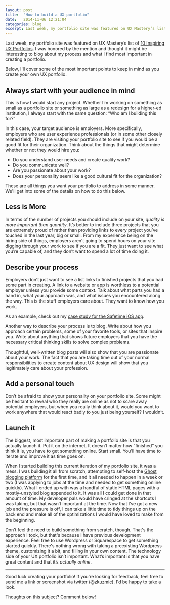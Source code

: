 ```yaml
---
layout: post
title:  "How to build a UX portfolio"
date:   2014-11-06 12:21:04
categories: blog
excerpt: Last week, my portfolio site was featured on UX Mastery’s list of 10 Inspiring UX Portfolios. I was honored by the mention and thought it might be interesting to blog about my process and what I find most important in creating a portfolio.
---
```

Last week, my portfolio site was featured on UX Mastery’s list of [10 Inspiring UX Portfolios](http://uxmastery.com/10-inspiring-ux-portfolios/). I was honored by the mention and thought it might be interesting to blog about my process and what I find most important in creating a portfolio.

Below, I'll cover some of the most important points to keep in mind as you create your own UX portfolio.

## Always start with your audience in mind

This is how I would start any project. Whether I’m working on something as small as a portfolio site or something as large as a redesign for a higher-ed institution, I always start with the same question: “Who am I building this for?”

In this case, your target audience is employers. More specifically, employers who are user experience professionals (or in some other closely related field). They are visiting your portfolio site to see if you would be a good fit for their organization. Think about the things that might determine whether or not they would hire you:

   * Do you understand user needs and create quality work?
   * Do you communicate well?
   * Are you passionate about your work?
   * Does your personality seem like a good cultural fit for the organization?

These are all things you want your portfolio to address in some manner. We'll get into some of the details on how to do this below.

## Less is More

In terms of the number of projects you should include on your site, *quality is more important than quantity*. It’s better to include three projects that you are extremely proud of rather than providing links to every project you’ve touched in the last year, big or small. From my experience being on the hiring side of things, employers aren’t going to spend hours on your site digging through your work to see if you are a fit. They just want to see what you’re capable of, and they don’t want to spend a lot of time doing it.

## Describe your process

Employers don’t just want to see a list links to finished projects that you had some part in creating. A link to a website or app is worthless to a potential employer unless you provide some context. Talk about what parts you had a hand in, what your approach was, and what issues you encountered along the way. This is the stuff employers care about. They want to know how you work.

As an example, check out my [case study for the Safetime iOS app](http://zachkuzmic.com/work/safetime).

Another way to describe your process is to blog. Write about how you approach certain problems, some of your favorite tools, or sites that inspire you. Write about anything that shows future employers that you have the necessary critical thinking skills to solve complex problems.

Thoughtful, well-written blog posts will also show that you are passionate about your work. The fact that you are taking time out of your normal responsibilities to create content about UX design will show that you legitimately care about your profession.

## Add a personal touch


Don’t be afraid to show your personality on your portfolio site. Some might be hesitant to reveal who they really are online as not to scare away potential employers, but when you really think about it, would you want to work anywhere that would react badly to you just being yourself? I wouldn’t.


## Launch it


The biggest, most important part of making a portfolio site is that you actually launch it. Put it on the internet. It doesn’t matter how “finished” you think it is, you have to get something online. Start small. You’ll have time to iterate and improve it as time goes on.

When I started building this current iteration of my portfolio site, it was a mess. I was building it all from scratch, attempting to self-host the [Ghost blogging platform](https://ghost.org/) for the first time, and it all needed to happen in a week or two (I was applying to jobs at the time and needed to get something online quickly). What I ended up with was a handful of static HTML pages with a mostly-unstyled blog appended to it. It was all I could get done in that amount of time. My developer pals would have cringed at the shortcuts I was taking, but that wasn’t important at the time. Now that I’ve got a new job and the pressure is off, I can take a little time to tidy things up on the back end and make all of the optimizations I would have loved to make from the beginning. 

Don’t feel the need to build something from scratch, though. That's the approach I took, but that's because I have previous development experience. Feel free to use Wordpress or Squarespace to get something started quickly. There's nothing wrong with taking a preexisting Wordpress theme, customizing it a bit, and filling in your own content. The technology side of your UX portfolio isn’t important. What’s important is that you have great content and that it’s *actually online*.

* * *

Good luck creating your portfolio! If you're looking for feedback, feel free to send me a link or screenshot via twitter ([@zkuzmic](https://twitter.com/zkuzmic)). I'd be happy to take a look.


Thoughts on this subject? Comment below!